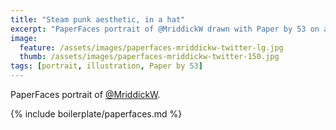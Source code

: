 ```yaml
---
title: "Steam punk aesthetic, in a hat"
excerpt: "PaperFaces portrait of @MriddickW drawn with Paper by 53 on an iPad."
image: 
  feature: /assets/images/paperfaces-mriddickw-twitter-lg.jpg
  thumb: /assets/images/paperfaces-mriddickw-twitter-150.jpg
tags: [portrait, illustration, Paper by 53]
---
```


PaperFaces portrait of [@MriddickW](http://twitter.com/MriddickW).

{% include boilerplate/paperfaces.md %}